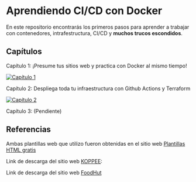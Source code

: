 # Aprendiendo CI/CD con Docker

En este repositorio encontrarás los primeros pasos para aprender a trabajar con contenedores, intrafestructura, CI/CD y **muchos trucos escondidos**.

## Capítulos

Capítulo 1: ¡Presume tus sitios web y practica con Docker al mismo tiempo!

[![Capítulo 1](http://img.youtube.com/vi/PAYpsQWVwNA/0.jpg)](http://www.youtube.com/watch?v=PAYpsQWVwNA "Practicando Docker")

Capítulo 2: Despliega toda tu infraestructura con Github Actions y Terraform

[![Capítulo 2](http://img.youtube.com/vi/BD87cPRkXpc/0.jpg)](http://www.youtube.com/watch?v=BD87cPRkXpc "Github Actions")

Capítulo 3: (Pendiente)

## Referencias

Ambas plantillas web que utilizo fueron obtenidas en el sitio web [Plantillas HTML gratis]()

Link de descarga del sitio web [KOPPEE](https://plantillashtmlgratis.com/en/todas-las-plantillas/plantilla/free-simple-web-template-koppee/): 

Link de descarga del sitio web [FoodHut](https://plantillashtmlgratis.com/en/todas-las-plantillas/plantilla/html-templates-for-free-foodhut/)